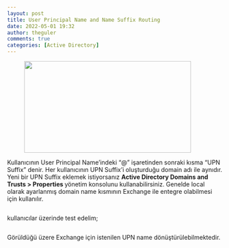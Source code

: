 ```yaml
---
layout: post
title: User Principal Name and Name Suffix Routing
date: 2022-05-01 19:32
author: theguler
comments: true
categories: [Active Directory]
---
```

<!-- wp:image {"id":2270,"width":390,"height":214,"sizeSlug":"large","linkDestination":"none"} -->
<figure class="wp-block-image size-large is-resized"><img src="https://farukguler.com/assets/post_images/ad.jpg?w=704" alt="" class="wp-image-2270" width="390" height="214" /></figure>
<!-- /wp:image -->

<!-- wp:paragraph -->
<p>Kullanıcının User Principal Name’indeki “@” işaretinden sonraki kısma “UPN Suffix” denir. Her kullanıcının UPN Suffix’i oluşturduğu domain adı ile aynıdır. Yeni bir UPN Suffix eklemek istiyorsanız <strong>Active Directory Domains and Trusts &gt; Properties </strong>yönetim konsolunu kullanabilirsiniz. Genelde local olarak ayarlanmış domain name kısmının Exchange ile entegre olabilmesi için kullanılır.</p>
<!-- /wp:paragraph -->

<!-- wp:image {"id":2998,"sizeSlug":"large","linkDestination":"none"} -->
<figure class="wp-block-image size-large"><img src="https://farukguler.com/assets/post_images/trusts.png?w=1024" alt="" class="wp-image-2998" /></figure>
<!-- /wp:image -->

<!-- wp:paragraph -->
<p>kullanıcılar üzerinde test edelim;</p>
<!-- /wp:paragraph -->

<!-- wp:image {"id":3000,"sizeSlug":"large","linkDestination":"none"} -->
<figure class="wp-block-image size-large"><img src="https://farukguler.com/assets/post_images/trst.png?w=604" alt="" class="wp-image-3000" /></figure>
<!-- /wp:image -->

<!-- wp:paragraph -->
<p>Görüldüğü üzere Exchange için istenilen UPN name dönüştürülebilmektedir.</p>
<!-- /wp:paragraph -->
